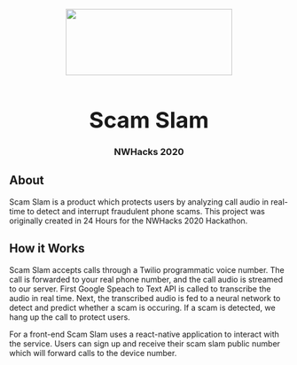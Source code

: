 
<p align="center">
  <img width="300" height="120" src="https://drive.google.com/uc?export=view&id=1pXQlqD8-T1IuCoMwZ9Eu1fYpS_IRiKr0">
</p>
<h2 align="center" style="font-size:40px; font-weight:bold; margin-bottom:0px"> Scam Slam </h2>
<h3 align="center"> NWHacks 2020  </h3>

## About
Scam Slam is a product which protects users by analyzing call audio in real-time to detect and interrupt fraudulent phone scams. This project was originally created in 24 Hours for the NWHacks 2020 Hackathon.

## How it Works
Scam Slam accepts calls through a Twilio programmatic voice number. The call is forwarded to your real phone number, and the call audio is streamed to our server. First Google Speach to Text API is called to transcribe the audio in real time. Next, the transcribed audio is fed to a neural network to detect and predict whether a scam is occuring. If a scam is detected, we hang up the call to protect users.

For a front-end Scam Slam uses a react-native application to interact with the service. Users can sign up and receive their scam slam public number which will forward calls to the device number.